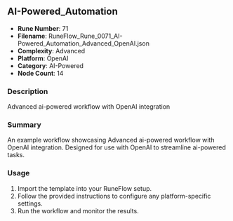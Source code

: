 ## AI-Powered_Automation

- **Rune Number**: 71
- **Filename**: RuneFlow_Rune_0071_AI-Powered_Automation_Advanced_OpenAI.json
- **Complexity**: Advanced
- **Platform**: OpenAI
- **Category**: AI-Powered
- **Node Count**: 14

### Description
Advanced ai-powered workflow with OpenAI integration

### Summary
An example workflow showcasing Advanced ai-powered workflow with OpenAI integration. Designed for use with OpenAI to streamline ai-powered tasks.

### Usage
1. Import the template into your RuneFlow setup.
2. Follow the provided instructions to configure any platform-specific settings.
3. Run the workflow and monitor the results.


